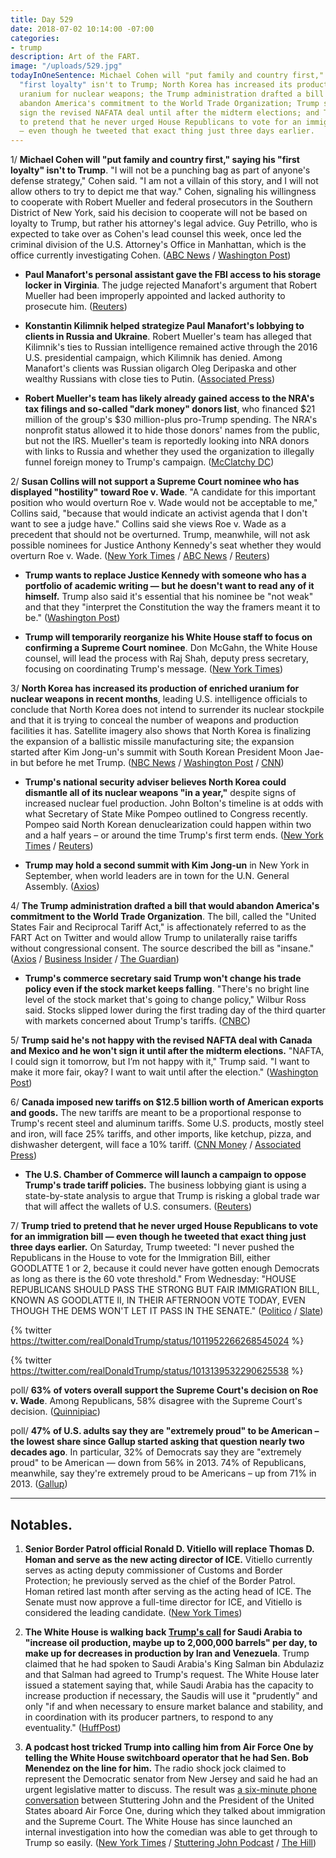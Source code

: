 ```yaml
---
title: Day 529
date: 2018-07-02 10:14:00 -07:00
categories:
- trump
description: Art of the FART.
image: "/uploads/529.jpg"
todayInOneSentence: Michael Cohen will "put family and country first," saying his
  "first loyalty" isn't to Trump; North Korea has increased its production of enriched
  uranium for nuclear weapons; the Trump administration drafted a bill that would
  abandon America's commitment to the World Trade Organization; Trump said he won't
  sign the revised NAFATA deal until after the midterm elections; and Trump tried
  to pretend that he never urged House Republicans to vote for an immigration bill
  — even though he tweeted that exact thing just three days earlier.
---
```


1/ **Michael Cohen will "put family and country first," saying his "first loyalty" isn't to Trump**. "I will not be a punching bag as part of anyone's defense strategy," Cohen said. "I am not a villain of this story, and I will not allow others to try to depict me that way." Cohen, signaling his willingness to cooperate with Robert Mueller and federal prosecutors in the Southern District of New York, said his decision to cooperate will not be based on loyalty to Trump, but rather his attorney's legal advice. Guy Petrillo, who is expected to take over as Cohen's lead counsel this week, once led the criminal division of the U.S. Attorney's Office in Manhattan, which is the office currently investigating Cohen. ([ABC News](https://abcnews.go.com/Politics/michael-cohen-family-country-president-trump-loyalty/story?id=56304585) / [Washington Post](https://www.washingtonpost.com/politics/trump-lawyer-michael-cohen-says-his-family-not-the-president-is-his-first-loyalty/2018/07/02/e33fd376-7ddf-11e8-b660-4d0f9f0351f1_story.html))

* **Paul Manafort's personal assistant gave the FBI access to his storage locker in Virginia**. The judge rejected Manafort's argument that Robert Mueller had been improperly appointed and lacked authority to prosecute him. ([Reuters](https://www.reuters.com/article/us-usa-trump-russia-manafort/manafort-assistant-gave-fbi-access-to-storage-locker-testimony-idUSKBN1JP2JS))

* **Konstantin Kilimnik helped strategize Paul Manafort's lobbying to clients in Russia and Ukraine**. Robert Mueller's team has alleged that Kilimnik's ties to Russian intelligence remained active through the 2016 U.S. presidential campaign, which Kilimnik has denied. Among Manafort's clients was Russian oligarch Oleg Deripaska and other wealthy Russians with close ties to Putin. ([Associated Press](https://apnews.com/f498ec3fec8c4100b5751beb3bf9b2d0))

* **Robert Mueller's team has likely already gained access to the NRA's tax filings and so-called "dark money" donors list**, who financed $21 million of the group's $30 million-plus pro-Trump spending. The NRA's nonprofit status allowed it to hide those donors' names from the public, but not the IRS. Mueller's team is reportedly looking into NRA donors with links to Russia and whether they used the organization to illegally funnel foreign money to Trump's campaign. ([McClatchy DC](https://www.mcclatchydc.com/news/politics-government/article214075459.html))

2/ **Susan Collins will not support a Supreme Court nominee who has displayed "hostility" toward Roe v. Wade**. "A candidate for this important position who would overturn Roe v. Wade would not be acceptable to me," Collins said, "because that would indicate an activist agenda that I don't want to see a judge have." Collins said she views Roe v. Wade as a precedent that should not be overturned. Trump, meanwhile, will not ask possible nominees for Justice Anthony Kennedy's seat whether they would overturn Roe v. Wade. ([New York Times](https://www.nytimes.com/2018/07/01/us/politics/susan-collins-supreme-court-nominee-abortion.html) / [ABC News](https://abcnews.go.com/Politics/supreme-court-nominee-overturn-roe-wade-acceptable-sen/story?id=56286828) / [Reuters](https://www.reuters.com/article/us-usa-court-abortion-collins/u-s-republican-collins-i-will-not-support-anti-abortion-supreme-court-candidate-idUSKBN1JR1KR))

* **Trump wants to replace Justice Kennedy with someone who has a  portfolio of academic writing — but he doesn't want to read any of it himself.** Trump also said it's essential that his nominee be "not weak" and that they "interpret the Constitution the way the framers meant it to be." ([Washington Post](https://www.washingtonpost.com/politics/we-have-to-pick-a-great-one-inside-trumps-plan-for-a-new-supreme-court-justice/2018/06/30/610dcd4e-7bb0-11e8-80be-6d32e182a3bc_story.html))

* **Trump will temporarily reorganize his White House staff to focus on confirming a Supreme Court nominee**. Don  McGahn, the White House counsel, will lead the process with Raj Shah, deputy press secretary, focusing on coordinating Trump's message. ([New York Times](https://www.nytimes.com/2018/07/02/us/politics/trump-supreme-court-nomination.html))

3/ **North Korea has increased its production of enriched uranium for nuclear weapons in recent months**, leading U.S. intelligence officials to conclude that North Korea does not intend to surrender its nuclear stockpile and that it is trying to conceal the number of weapons and production facilities it has. Satellite imagery also shows that North Korea is finalizing the expansion of a ballistic missile manufacturing site; the expansion started after Kim Jong-un's summit with South Korean President Moon Jae-in but before he met Trump. ([NBC News](https://www.nbcnews.com/news/north-korea/north-korea-has-increased-nuclear-production-secret-sites-say-u-n887926) / [Washington Post](https://www.washingtonpost.com/world/national-security/north-korea-working-to-conceal-key-aspects-of-its-nuclear-program-us-officials-say/2018/06/30/deba64fa-7c82-11e8-93cc-6d3beccdd7a3_story.html) / [CNN](https://www.cnn.com/2018/07/02/asia/north-korea-factory-intl/index.html))

* **Trump's national security adviser believes North Korea could dismantle all of its nuclear weapons "in a year,"** despite signs of increased nuclear fuel production. John Bolton's timeline is at odds with what Secretary of State Mike Pompeo outlined to Congress recently. Pompeo said North Korean denuclearization could happen within two and a half years – or around the time Trump's first term ends. ([New York Times](https://www.nytimes.com/2018/07/01/us/politics/north-korea-bolton-pompeo-timetable.html) / [Reuters](https://www.reuters.com/article/us-northkorea-missiles-usa/white-houses-bolton-north-korea-nuclear-program-can-be-dismantled-in-year-idUSKBN1JR1KP))

* **Trump may hold a second summit with Kim Jong-un** in New York in September, when world leaders are in town for the U.N. General Assembly. ([Axios](https://www.axios.com/north-korea-kim-jong-un-donald-trump-second-summit-new-york-city-united-nations-628e47de-e62e-41b6-99de-d01c91c8c94b.html))

4/ **The Trump administration drafted a bill that would abandon America's commitment to the World Trade Organization**. The bill, called the "United States Fair and Reciprocal Tariff Act," is affectionately referred to as the FART Act on Twitter and would allow Trump to unilaterally raise tariffs without congressional consent. The source described the bill as "insane." ([Axios](https://www.axios.com/trump-trade-war-leaked-bill-world-trade-organization-united-states-d51278d2-0516-4def-a4d3-ed676f4e0f83.html) / [Business Insider](http://www.businessinsider.com/trump-draft-bill-to-abandon-wto-rules-dubbed-the-fart-act-2018-7) / [The Guardian](https://www.theguardian.com/us-news/2018/jul/02/trump-fart-act-report-blows-through-washington))

* **Trump's commerce secretary said Trump won't change his trade policy even if the stock market keeps falling**. "There's no bright line level of the stock market that's going to change policy," Wilbur Ross said. Stocks slipped lower during the first trading day of the third quarter with markets concerned about Trump's tariffs. ([CNBC](https://www.cnbc.com/2018/07/02/wilbur-ross-no-downside-level-in-stocks-to-change-trump-trade-policy.html))

5/ **Trump said he's not happy with the revised NAFTA deal with Canada and Mexico and he won't sign it until after the midterm elections.** "NAFTA, I could sign it tomorrow, but I’m not happy with it," Trump said. "I want to make it more fair, okay? I want to wait until after the election." ([Washington Post](https://www.washingtonpost.com/news/post-politics/wp/2018/07/01/trump-says-he-wont-sign-any-nafta-deal-until-after-midterms/?utm_term=.e9c657224b54))

6/ **Canada imposed new tariffs on $12.5 billion worth of American exports and goods.** The new tariffs are meant to be a proportional response to Trump's recent steel and aluminum tariffs. Some U.S. products, mostly steel and iron, will face 25% tariffs, and other imports, like ketchup, pizza, and dishwasher detergent, will face a 10% tariff. ([CNN Money](http://money.cnn.com/2018/07/01/news/canada-us-tariffs-steel-aluminum/index.html) / [Associated Press](https://apnews.com/834f23eed9504f0f90d7761d57aebff4))

* **The U.S. Chamber of Commerce will launch a campaign to oppose Trump's trade tariff policies.** The business lobbying giant is using a state-by-state analysis to argue that Trump is risking a global trade war that will affect the wallets of U.S. consumers. ([Reuters](https://www.reuters.com/article/us-usa-trade-chamber-exclusive/exclusive-largest-u-s-business-group-attacks-trump-on-tariffs-idUSKBN1JS0VL))

7/ **Trump tried to pretend that he never urged House Republicans to vote for an immigration bill — even though he tweeted that exact thing just three days earlier.** On Saturday, Trump tweeted: "I never pushed the Republicans in the House to vote for the Immigration Bill, either GOODLATTE 1 or 2, because it could never have gotten enough Democrats as long as there is the 60 vote threshold." From Wednesday: "HOUSE REPUBLICANS SHOULD PASS THE STRONG BUT FAIR IMMIGRATION BILL, KNOWN AS GOODLATTE II, IN THEIR AFTERNOON VOTE TODAY, EVEN THOUGH THE DEMS WON'T LET IT PASS IN THE SENATE." ([Politico](https://www.politico.com/story/2018/06/30/donald-trump-immigration-vote-tweets-689501) / [Slate](https://slate.com/news-and-politics/2018/06/immigration-bill-president-falsely-claims-he-never-pushed-republicans-to-vote-for-measure.html))

{% twitter https://twitter.com/realDonaldTrump/status/1011952266268545024 %}

{% twitter https://twitter.com/realDonaldTrump/status/1013139532290625538 %}

poll/ **63% of voters overall support the Supreme Court's decision on Roe v. Wade**. Among Republicans, 58% disagree with the Supreme Court's decision. ([Quinnipiac](https://poll.qu.edu/national/release-detail?ReleaseID=2553))

poll/ **47% of U.S. adults say they are "extremely proud" to be American – the lowest share since Gallup started asking that question nearly two decades ago**. In particular, 32% of Democrats say they are "extremely proud" to be American — down from 56% in 2013. 74% of Republicans, meanwhile, say they're extremely proud to be Americans – up from 71% in 2013. ([Gallup](https://news.gallup.com/poll/236420/record-low-extremely-proud-americans.aspx))

---

## Notables.

1. **Senior Border Patrol official Ronald D. Vitiello will replace Thomas D. Homan and serve as the new acting director of ICE.** Vitiello currently serves as acting deputy commissioner of Customs and Border Protection; he previously served as the chief of the Border Patrol. Homan retired last month after serving as the acting head of ICE. The Senate must now approve a full-time director for ICE, and Vitiello is considered the leading candidate. ([New York Times](https://www.nytimes.com/2018/06/30/us/politics/vitiello-trump-ice-border.html))

2. **The White House is walking back [Trump's call](https://twitter.com/realDonaldTrump/status/1013023608040513537) for Saudi Arabia to "increase oil production, maybe up to 2,000,000 barrels" per day, to make up for decreases in production by Iran and Venezuela**. Trump claimed that he had spoken to Saudi Arabia's King Salman bin Abdulaziz and that Salman had agreed to Trump's request. The White House later issued a statement saying that, while Saudi Arabia has the capacity to increase production if necessary, the Saudis will use it "prudently" and only "if and when necessary to ensure market balance and stability, and in coordination with its producer partners, to respond to any eventuality." ([HuffPost](https://www.huffingtonpost.com/entry/white-house-backs-off-trump-tweet-on-oil-agreement_us_5b384439e4b0f3c221a17e7d))

3. **A podcast host tricked Trump into calling him from Air Force One by telling the White House switchboard operator that he had Sen. Bob Menendez on the line for him.** The radio shock jock claimed to represent the Democratic senator from New Jersey and said he had an urgent legislative matter to discuss. The result was [a six-minute phone conversation](http://stutteringjohnpodcast.libsyn.com/the-stuttering-john-podcast-4) between Stuttering John and the President of the United States aboard Air Force One, during which they talked about immigration and the Supreme Court. The White House has since launched an internal investigation into how the comedian was able to get through to Trump so easily. ([New York Times](https://www.nytimes.com/2018/06/29/us/politics/prank-call-donald-trump-stuttering-john.html) / [Stuttering John Podcast](http://stutteringjohnpodcast.libsyn.com/the-stuttering-john-podcast-4) / [The Hill](http://thehill.com/homenews/395077-white-house-probing-comedians-prank-call-report))